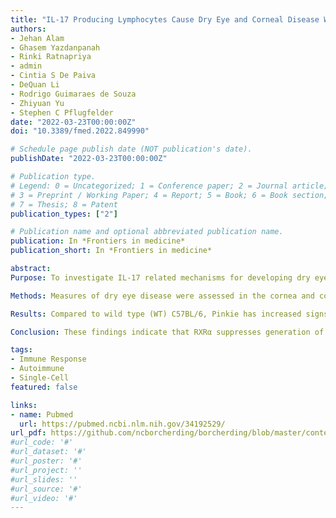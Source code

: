 ```yaml
---
title: "IL-17 Producing Lymphocytes Cause Dry Eye and Corneal Disease With Aging in RXRα Mutant Mouse"
authors:
- Jehan Alam
- Ghasem Yazdanpanah
- Rinki Ratnapriya
- admin
- Cintia S De Paiva
- DeQuan Li
- Rodrigo Guimaraes de Souza
- Zhiyuan Yu
- Stephen C Pflugfelder
date: "2022-03-23T00:00:00Z"
doi: "10.3389/fmed.2022.849990"

# Schedule page publish date (NOT publication's date).
publishDate: "2022-03-23T00:00:00Z"

# Publication type.
# Legend: 0 = Uncategorized; 1 = Conference paper; 2 = Journal article;
# 3 = Preprint / Working Paper; 4 = Report; 5 = Book; 6 = Book section;
# 7 = Thesis; 8 = Patent
publication_types: ["2"]

# Publication name and optional abbreviated publication name.
publication: In *Frontiers in medicine*
publication_short: In *Frontiers in medicine*

abstract: 
Purpose: To investigate IL-17 related mechanisms for developing dry eye disease in the Pinkie mouse strain with a loss of function RXRα mutation.

Methods: Measures of dry eye disease were assessed in the cornea and conjunctiva. Expression profiling was performed by single-cell RNA sequencing (scRNA-seq) to compare gene expression in conjunctival immune cells. Conjunctival immune cells were immunophenotyped by flow cytometry and confocal microscopy. The activity of RXRα ligand 9-cis retinoic acid (RA) was evaluated in cultured monocytes and γδ T cells.

Results: Compared to wild type (WT) C57BL/6, Pinkie has increased signs of dry eye disease, including decreased tear volume, corneal barrier disruption, corneal/conjunctival cornification and goblet cell loss, and corneal vascularization, opacification, and ulceration with aging. ScRNA-seq of conjunctival immune cells identified γδ T cells as the predominant IL-17 expressing population in both strains and there is a 4-fold increased percentage of γδ T cells in Pinkie. Compared to WT, IL-17a, and IL-17f significantly increased in Pinkie with conventional T cells and γδ T cells as the major producers. Flow cytometry revealed an increased number of IL-17+ γδ T cells in Pinkie. Tear concentration of the IL-17 inducer IL-23 is significantly higher in Pinkie. 9-cis RA treatment suppresses stimulated IL-17 production by γδ T and stimulatory activity of monocyte supernatant on γδ T cell IL-17 production. Compared to WT bone marrow chimeras, Pinkie chimeras have increased IL-17+ γδ T cells in the conjunctiva after desiccating stress and anti-IL-17 treatment suppresses dry eye induced corneal MMP-9 production/activity and conjunctival goblet cell loss.

Conclusion: These findings indicate that RXRα suppresses generation of dry eye disease-inducing IL-17 producing lymphocytes s in the conjunctiva and identifies RXRα as a potential therapeutic target in dry eye.

tags:
- Immune Response
- Autoimmune
- Single-Cell
featured: false

links:
- name: Pubmed
  url: https://pubmed.ncbi.nlm.nih.gov/34192529/
url_pdf: https://github.com/ncborcherding/borcherding/blob/master/content/publication/alam2022IL17/alam2022IL17.pdf
#url_code: '#'
#url_dataset: '#'
#url_poster: '#'
#url_project: ''
#url_slides: ''
#url_source: '#'
#url_video: '#'
---
```


